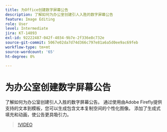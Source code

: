 ```yaml
---
title: 为Office创建数字屏幕公告
description: 了解如何为办公室创建引人入胜的数字屏幕公告
feature: Image Editing
role: User
level: Intermediate
jira: KT-14893
exl-id: 92222487-042f-4034-9b7e-2f336e8c732e
source-git-commit: 5067e02da7d74d366c797e81a6a5d0ee9ac69feb
workflow-type: tm+mt
source-wordcount: '65'
ht-degree: 0%

---
```


# 为办公室创建数字屏幕公告

了解如何为办公室创建引人入胜的数字屏幕公告。 通过使用由Adobe Firefly提供支持的文本到模板，您可以生成包含文本复制空间的个性化图像。 添加了生成式填充和动画，使公告更具吸引力。

>[!VIDEO](https://video.tv.adobe.com/v/3427119?quality=12&learn=on&hidetitle=true)
